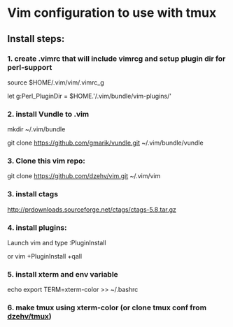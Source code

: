 # Vim configuration to use with tmux

## Install steps:

### 1. create .vimrc that will include vimrcg and setup plugin dir for perl-support

source $HOME/.vim/vim/.vimrc_g

let g:Perl_PluginDir = $HOME.'/.vim/bundle/vim-plugins/'

### 2. install Vundle to .vim

mkdir ~/.vim/bundle

git clone https://github.com/gmarik/vundle.git ~/.vim/bundle/vundle

### 3. Clone this vim repo:

git clone https://github.com/dzehv/vim.git ~/.vim/vim

### 3. install ctags

http://prdownloads.sourceforge.net/ctags/ctags-5.8.tar.gz

### 4. install plugins:

Launch vim and type :PluginInstall

or vim +PluginInstall +qall

### 5. install xterm and env variable

echo export TERM=xterm-color >> ~/.bashrc

### 6. make tmux using xterm-color (or clone tmux conf from [dzehv/tmux](https://github.com/dzehv/tmux))
